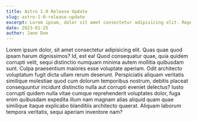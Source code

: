 ```yaml
---
title: Astro 1.0 Release Update
slug: astro-1-0-release-update
excerpt: Lorem ipsum, dolor sit amet consectetur adipisicing elit. Repellendus commodi quasi, obcaecati tempora rem aliquid, eius praesentium itaque reiciendis necessitatibus quas, dignissimos ipsam. Dolor ullam a atque laudantium? Molestias, veritatis.
date: 2023-01-25
author: Jane Doe
---
```


Lorem ipsum dolor, sit amet consectetur adipisicing elit. Quas quae quod ipsam harum dignissimos? Id, est ea! Quod consequatur quae, quia quidem corrupti velit, sequi distinctio numquam minima autem mollitia quibusdam sunt. Culpa praesentium maiores esse voluptate aperiam. Odit architecto voluptatum fugit dicta ullam rerum deserunt. Perspiciatis aliquam veritatis similique molestiae quod cum dolorum temporibus nostrum, debitis placeat consequuntur incidunt distinctio nulla aut corrupti eveniet delectus? Iusto corrupti quidem nulla vitae cumque reprehenderit voluptates dolor, fuga enim quibusdam expedita illum nam magnam alias aliquid quam quae similique itaque explicabo blanditiis architecto quaerat. Aliquam laborum tempora veritatis, sequi aperiam inventore nam?
